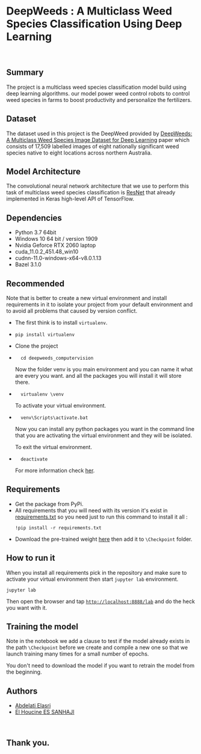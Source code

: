 # DeepWeeds : A Multiclass Weed Species Classification Using Deep Learning

<br>

## Summary

The project is a multiclass weed species classification model build using deep learning algorithms. our model power weed control robots to control weed species in farms to boost productivity and personalize the fertilizers.

## Dataset 
The dataset used in this project is the DeepWeed provided by [DeepWeeds: A Multiclass Weed Species Image Dataset for Deep Learning](https://www.nature.com/articles/s41598%20018%2038343%203) paper which consists of 17,509 labelled images of eight nationally significant weed species native to eight locations across northern Australia.


## Model Architecture
The convolutional neural network architecture that we use to perform this task of multiclass weed species classification is [ResNet](https://arxiv.org/abs/1605.07146) that already implemented in Keras high-level API of TensorFlow.


## Dependencies
- Python 3.7 64bit
- Windows 10 64 bit / version 1909
- Nvidia Geforce RTX 2060 laptop
- cuda_11.0.2_451.48_win10
- cudnn-11.0-windows-x64-v8.0.1.13
- Bazel 3.1.0

## Recommended
Note that is better to create a new virtual environment and install requirements in it to isolate your project from your default environment and to avoid all problems that caused by version conflict.
- The first think is to install ``virtualenv``.
- ``` 
  pip install virtualenv
  ```
- Clone the project
- ```
    cd deepweeds_computervision
  ```
  Now the folder venv is you main environment and you can name it what are every you want. and all the packages you will install it will store there.
- ```
    virtualenv \venv
  ```
    To activate your virtual environment.
- ```
    venv\Scripts\activate.bat
  ```
  Now you can install any python packages you want in the command line that you are activating the virtual environment and they will be isolated.

  To exit the virtual environment. 
- ```
    deactivate
  ```
  For more information check [her](https://www.datacamp.com/community/tutorials/virtual-environment-in-python).


## Requirements
- Get the package from PyPi.
- All requirements that you will need with its version it's exist in [requirements.txt](/requirements.txt) so you need just to run this command to install it all :
   ```
   !pip install -r requirements.txt
   ```
- Download the pre-trained weight [here](https://drive.google.com/file/d/1yukW03-cSyICnoyD9astn4EdeaAEJFBF/view?usp=sharing) then add it to `\Checkpoint` folder.

## How to run it
When you install all requirements pick in the repository and make sure to activate your virtual environment then start ``jupyter lab`` environment.
   ```
   jupyter lab
   ```
Then open the browser and tap [``http://localhost:8888/lab``](http://localhost:8888/lab) and do the heck you want with it.


## Training the model
Note in the notebook we add a clause to test if the model already exists in the path `\Checkpoint` before we create and compile a new one so that we launch training many times for a small number of epochs.

You don't need to download the model if you want to retrain the model from the beginning.


## Authors
* [Abdelati Elasri](https://github.com/iElasri)
* [El Houcine ES SANHAJI](https://github.com/essanhaji)

<br>

## Thank you.
